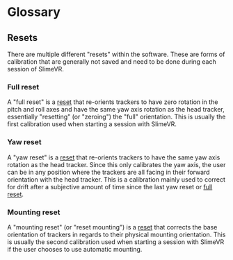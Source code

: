 # Glossary

## Resets

There are multiple different "resets" within the software. These are forms of calibration that are generally not saved and need to be done during each session of SlimeVR.

### Full reset

A "full reset" is a [reset](#resets) that re-orients trackers to have zero rotation in the pitch and roll axes and have the same yaw axis rotation as the head tracker, essentially "resetting" (or "zeroing") the "full" orientation. This is usually the first calibration used when starting a session with SlimeVR.

### Yaw reset

A "yaw reset" is a [reset](#resets) that re-orients trackers to have the same yaw axis rotation as the head tracker. Since this only calibrates the yaw axis, the user can be in any position where the trackers are all facing in their forward orientation with the head tracker. This is a calibration mainly used to correct for drift after a subjective amount of time since the last yaw reset or [full reset](#full-reset).

### Mounting reset

A "mounting reset" (or "reset mounting") is a [reset](#resets) that corrects the base orientation of trackers in regards to their physical mounting orientation. This is usually the second calibration used when starting a session with SlimeVR if the user chooses to use automatic mounting.
